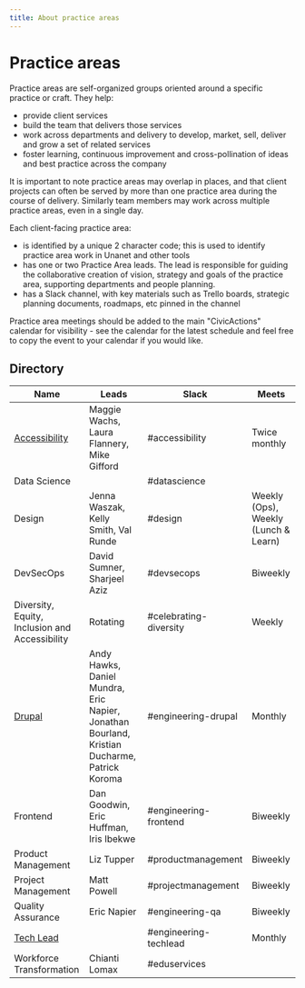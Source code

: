 ```yaml
---
title: About practice areas
---
```


# Practice areas

Practice areas are self-organized groups oriented around a specific practice or craft. They help:

-   provide client services
-   build the team that delivers those services
-   work across departments and delivery to develop, market, sell, deliver and grow a set of related services
-   foster learning, continuous improvement and cross-pollination of ideas and best practice across the company

It is important to note practice areas may overlap in places, and that client projects can often be served by more than one practice area during the course of delivery. Similarly team members may work across multiple practice areas, even in a single day.

Each client-facing practice area:

-   is identified by a unique 2 character code; this is used to identify practice area work in Unanet and other tools
-   has one or two Practice Area leads. The lead is responsible for guiding the collaborative creation of vision, strategy and goals of the practice area, supporting departments and people planning.
-   has a Slack channel, with key materials such as Trello boards, strategic planning documents, roadmaps, etc pinned in the channel

Practice area meetings should be added to the main "CivicActions" calendar for visibility - see the calendar for the latest schedule and feel free to copy the event to your calendar if you would like.

## Directory

| Name                                           | Leads                                                                                        | Slack                  | Meets                                |
| ---------------------------------------------- | -------------------------------------------------------------------------------------------- | ---------------------- | ------------------------------------ |
| [Accessibility](accessibility/README.md)       | Maggie Wachs, Laura Flannery, Mike Gifford                                                   | #accessibility         | Twice monthly                        |
| Data Science                                   |                                                                                              | #datascience           |                                      |
| Design                                         | Jenna Waszak, Kelly Smith, Val Runde                                                         | #design                | Weekly (Ops), Weekly (Lunch & Learn) |
| DevSecOps                                      | David Sumner, Sharjeel Aziz                                                                  | #devsecops             | Biweekly                             |
| Diversity, Equity, Inclusion and Accessibility | Rotating                                                                                     | #celebrating-diversity | Weekly                               |
| [Drupal](engineering/drupal/README.md)         | Andy Hawks, Daniel Mundra, Eric Napier, Jonathan Bourland, Kristian Ducharme, Patrick Koroma | #engineering-drupal    | Monthly                              |
| Frontend                                       | Dan Goodwin, Eric Huffman, Iris Ibekwe                                                       | #engineering-frontend  | Biweekly                             |
| Product Management                             | Liz Tupper                                                                                   | #productmanagement     | Biweekly                             |
| Project Management                             | Matt Powell                                                                                  | #projectmanagement     | Biweekly                             |
| Quality Assurance                              | Eric Napier                                                                                  | #engineering-qa        | Biweekly                             |
| [Tech Lead](engineering/tech-lead/README.md)   |                                                                                              | #engineering-techlead  | Monthly                              |
| Workforce Transformation                       | Chianti Lomax                                                                                | #eduservices           |                                      |
